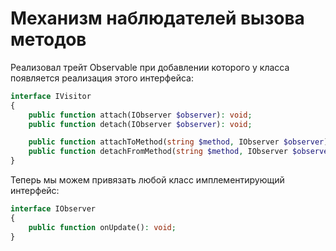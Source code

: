 # Механизм наблюдателей вызова методов
Реализовал трейт Observable при добавлении которого у класса появляется реализация этого интерфейса:
```php
interface IVisitor
{
    public function attach(IObserver $observer): void;
    public function detach(IObserver $observer): void;

    public function attachToMethod(string $method, IObserver $observer): void;
    public function detachFromMethod(string $method, IObserver $observer): void;
}
```
Теперь мы можем привязать любой класс имплементирующий интерфейс:
```php
interface IObserver
{
    public function onUpdate(): void;
}
```
